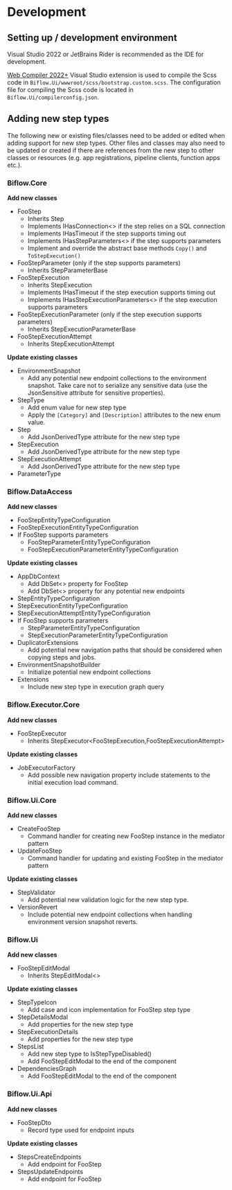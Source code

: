 # Development

## Setting up / development environment

Visual Studio 2022 or JetBrains Rider is recommended as the IDE for development.

<a href="https://marketplace.visualstudio.com/items?itemName=Failwyn.WebCompiler64">Web Compiler 2022+</a> Visual Studio extension is used to compile the Scss code in `Biflow.Ui/wwwroot/scss/bootstrap.custom.scss`. The configuration file for compiling the Scss code is located in `Biflow.Ui/compilerconfig.json`.

## Adding new step types

The following new or existing files/classes need to be added or edited when adding support for new step types. Other files and classes may also need to be updated or created if there are references from the new step to other classes or resources (e.g. app registrations, pipeline clients, function apps etc.).

### Biflow.Core

**Add new classes**

- FooStep
  - Inherits Step
  - Implements IHasConnection<> if the step relies on a SQL connection
  - Implements IHasTimeout if the step supports timing out
  - Implements IHasStepParameters<> if the step supports parameters
  - Implement and override the abstract base methods `Copy()` and `ToStepExecution()`
- FooStepParameter (only if the step supports parameters)
  - Inherits StepParameterBase
- FooStepExecution
  - Inherits StepExecution
  - Implements IHasTimeout if the step execution supports timing out
  - Implements IHasStepExecutionParameters<> if the step execution supports parameters
- FooStepExecutionParameter (only if the step execution supports parameters)
  - Inherits StepExecutionParameterBase
- FooStepExecutionAttempt
  - Inherits StepExecutionAttempt

**Update existing classes**

- EnvironmentSnapshot
  - Add any potential new endpoint collections to the environment snapshot. Take care not to serialize any sensitive data (use the JsonSensitive attribute for sensitive properties).
- StepType
  - Add enum value for new step type
  - Apply the `[Category]` and `[Description]` attributes to the new enum value.
- Step
  - Add JsonDerivedType attribute for the new step type
- StepExecution
  - Add JsonDerivedType attribute for the new step type
- StepExecutionAttempt
  - Add JsonDerivedType attribute for the new step type
- ParameterType

### Biflow.DataAccess

**Add new classes**

- FooStepEntityTypeConfiguration
- FooStepExecutionEntityTypeConfiguration
- If FooStep supports parameters
  - FooStepParameterEntityTypeConfiguration
  - FooStepExecutionParameterEntityTypeConfiguration

**Update existing classes**

- AppDbContext
  - Add DbSet<> property for FooStep
  - Add DbSet<> property for any potential new endpoints
- StepEntityTypeConfiguration
- StepExecutionEntityTypeConfiguration
- StepExecutionAttemptEntityTypeConfiguration
- If FooStep supports parameters
  - StepParameterEntityTypeConfiguration
  - StepExecutionParameterEntityTypeConfiguration
- DuplicatorExtensions
    - Add potential new navigation paths that should be considered when copying steps and jobs.
- EnvironmentSnapshotBuilder
  - Initialize potential new endpoint collections
- Extensions
  - Include new step type in execution graph query

### Biflow.Executor.Core

**Add new classes**

- FooStepExecutor
  - Inherits StepExecutor<FooStepExecution,FooStepExecutionAttempt>

**Update existing classes**

- JobExecutorFactory
  - Add possible new navigation property include statements to the initial execution load command.

### Biflow.Ui.Core

**Add new classes**

- CreateFooStep
  - Command handler for creating new FooStep instance in the mediator pattern
- UpdateFooStep
  - Command handler for updating and existing FooStep in the mediator pattern

**Update existing classes**

- StepValidator
  - Add potential new validation logic for the new step type.
- VersionRevert
  - Include potential new endpoint collections when handling environment version snapshot reverts.

### Biflow.Ui

**Add new classes**

- FooStepEditModal
  - Inherits StepEditModal<>

**Update existing classes**

- StepTypeIcon
  - Add case and icon implementation for FooStep step type
- StepDetailsModal
  - Add properties for the new step type
- StepExecutionDetails
  - Add properties for the new step type
- StepsList
  - Add new step type to IsStepTypeDisabled()
  - Add FooStepEditModal to the end of the component
- DependenciesGraph
  - Add FooStepEditModal to the end of the component

### Biflow.Ui.Api

**Add new classes**

- FooStepDto
  - Record type used for endpoint inputs

**Update existing classes**

- StepsCreateEndpoints
  - Add endpoint for FooStep
- StepsUpdateEndpoints
  - Add endpoint for FooStep
